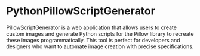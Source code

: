 # PythonPillowScriptGenerator
PillowScriptGenerator is a web application that allows users to create custom images and generate Python scripts for the Pillow library to recreate these images programmatically. This tool is perfect for developers and designers who want to automate image creation with precise specifications.
